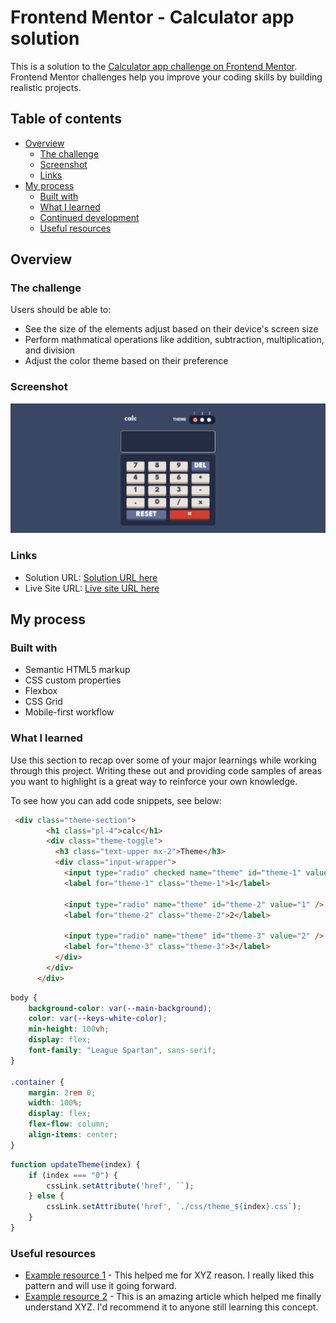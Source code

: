 # Frontend Mentor - Calculator app solution

This is a solution to the [Calculator app challenge on Frontend Mentor](https://www.frontendmentor.io/challenges/calculator-app-9lteq5N29). Frontend Mentor challenges help you improve your coding skills by building realistic projects. 

## Table of contents

- [Overview](#overview)
  - [The challenge](#the-challenge)
  - [Screenshot](#screenshot)
  - [Links](#links)
- [My process](#my-process)
  - [Built with](#built-with)
  - [What I learned](#what-i-learned)
  - [Continued development](#continued-development)
  - [Useful resources](#useful-resources)




## Overview

### The challenge

Users should be able to:

- See the size of the elements adjust based on their device's screen size
- Perform mathmatical operations like addition, subtraction, multiplication, and division
- Adjust the color theme based on their preference

### Screenshot

![img](./ScreenShot/Frontend%20Mentor%20Calculator%20app.png)


### Links

- Solution URL: [Solution URL here](https://github.com/Karan551/Calculator_Project/tree/main/calculator-app-main)
- Live Site URL: [Live site URL here](https://your-live-site-url.com)

## My process

### Built with

- Semantic HTML5 markup
- CSS custom properties
- Flexbox
- CSS Grid
- Mobile-first workflow



### What I learned

Use this section to recap over some of your major learnings while working through this project. Writing these out and providing code samples of areas you want to highlight is a great way to reinforce your own knowledge.

To see how you can add code snippets, see below:

```html
 <div class="theme-section">
        <h1 class="pl-4">calc</h1>
        <div class="theme-toggle">
          <h3 class="text-upper mx-2">Theme</h3>
          <div class="input-wrapper">
            <input type="radio" checked name="theme" id="theme-1" value="0" />
            <label for="theme-1" class="theme-1">1</label>

            <input type="radio" name="theme" id="theme-2" value="1" />
            <label for="theme-2" class="theme-2">2</label>

            <input type="radio" name="theme" id="theme-3" value="2" />
            <label for="theme-3" class="theme-3">3</label>
          </div>
        </div>
      </div>
```
```css
body {
    background-color: var(--main-background);
    color: var(--keys-white-color);
    min-height: 100vh;
    display: flex;
    font-family: "League Spartan", sans-serif;
}

.container {
    margin: 2rem 0;
    width: 100%;
    display: flex;
    flex-flow: column;
    align-items: center;
}

```
```js
function updateTheme(index) {
    if (index === "0") {
        cssLink.setAttribute('href', ``);
    } else {
        cssLink.setAttribute('href', `./css/theme_${index}.css`);
    }
}
```

### Useful resources

- [Example resource 1](https://www.example.com) - This helped me for XYZ reason. I really liked this pattern and will use it going forward.
- [Example resource 2](https://www.example.com) - This is an amazing article which helped me finally understand XYZ. I'd recommend it to anyone still learning this concept.










